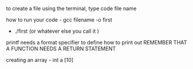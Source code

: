to create a file using the terminal, type code file name

how to run your code - gcc filename -o first
- ./first (or whatever else you call it )


printf needs a format specifier to define how to print out 
REMEMBER THAT A FUNCTION NEEDS A RETURN STATEMENT 

creating an array - int a [10]
